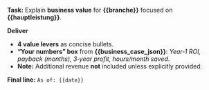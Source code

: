 <!-- File: prompts/business_en.md -->
**Task:** Explain **business value** for **{{branche}}** focused on **{{hauptleistung}}**.

**Deliver**
- **4 value levers** as concise bullets.
- **“Your numbers” box** from **{{business_case_json}}**: *Year‑1 ROI, payback (months), 3‑year profit, hours/month saved*.
- **Note:** Additional revenue **not** included unless explicitly provided.

**Final line:** `As of: {{date}}`
